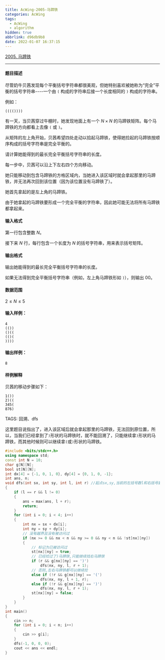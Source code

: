 ```yaml
---
title: AcWing-2005-马蹄铁
categories: AcWing
tags:
  - AcWing
  - algorithm
hidden: true
abbrlink: d96db9b8
date: 2022-01-07 16:37:15
---
```


[2005. 马蹄铁](https://www.acwing.com/problem/content/description/2007/)

<hr/>

#### 题目描述

尽管奶牛贝茜发现每个平衡括号字符串都很美观，但她特别喜欢被她称为“完全”平衡的括号字符串----一个由 `(` 构成的字符串后接一个长度相同的 `)` 构成的字符串。

例如：

```
(((())))
```

有一天，当贝茜穿过牛棚时，她发现地面上有一个 $N×N$ 的马蹄铁矩阵。每个马蹄铁的方向都看上去像 `(` 或 `)`。

从矩阵的左上角开始，贝茜希望四处走动以拾起马蹄铁，使得她捡起的马蹄铁按顺序构成的括号字符串是完全平衡的。

请计算她能得到的最长完全平衡括号字符串的长度。

每一步中，贝茜可以沿上下左右四个方向移动。

她只能移动到包含马蹄铁的方格区域内，当她进入该区域时就会拿起那里的马蹄铁，并无法再次回到该位置（因为该位置没有马蹄铁了）。

她首先拿起的是左上角的马蹄铁。

由于她拿起的马蹄铁要形成一个完全平衡的字符串，因此她可能无法将所有马蹄铁都拿起来。

#### 输入格式

第一行包含整数 $N$。

接下来 $N$ 行，每行包含一个长度为 $N$ 的括号字符串，用来表示括号矩阵。

#### 输出格式

输出她能得到的最长完全平衡括号字符串的长度。

如果无法得到完全平衡括号字符串（例如，左上角马蹄铁形如 `)`），则输出 00。

#### 数据范围

$2≤N≤5$

#### 输入样例：

```
4
(())
()((
(()(
))))
```

#### 输出样例：

```
8
```

#### 样例解释

贝茜的移动步骤如下：

```
1())
2)((
345(
876)
```

TAGS: 回溯、dfs

这里题目说指出了，进入该区域后就会拿起那里的马蹄铁，无法回到原位置，所以，当我们已经拿到了`)`形状的马蹄铁时，就不能回溯了，只能继续拿`)`形状的马蹄铁，而其他时候则可以继续拿`(`或`)`形状的马蹄铁。

```cpp
#include <bits/stdc++.h>
using namespace std;
const int N = 10;
char g[N][N];
bool st[N][N];
int dx[4] = {-1, 0, 1, 0}, dy[4] = {0, 1, 0, -1};
int ans, n;
void dfs(int sx, int sy, int l, int r) //起点sx,sy,当前的左括号数l和右括号数r
{
    if (l == r && l != 0)
    {
        ans = max(ans, l + r);
        return;
    }
    for (int i = 0; i < 4; i++)
    {
        int nx = sx + dx[i];
        int ny = sy + dy[i];
        // 没有越界且没有被访问过
        if (nx >= 0 && nx < n && ny >= 0 && ny < n && !st[nx][ny])
        {
            // 标记为已被访问过
            st[nx][ny] = true;
            // 已经捡过了)马蹄铁,只能继续找右马蹄铁
            if (r && g[nx][ny] == ')')
                dfs(nx, ny, l, r + 1);
            // 否则,左右马蹄铁都可以继续捡
            else if (!r && g[nx][ny] == '(')
                dfs(nx, ny, l + 1, r);
            else if (!r && g[nx][ny] == ')')
                dfs(nx, ny, l, r + 1);
            st[nx][ny] = false;
        }
    }
}
int main()
{
    cin >> n;
    for (int i = 0; i < n; i++)
    {
        cin >> g[i];
    }
    dfs(-1, 0, 0, 0);
    cout << ans << endl;
}
```

